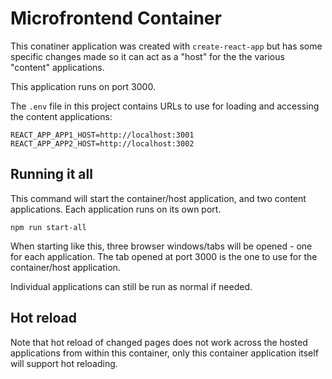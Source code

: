 # Microfrontend Container

This conatiner application was created with `create-react-app` but has some specific changes made so it can act as a
"host" for the the various "content" applications.

This application runs on port 3000.

The `.env` file in this project contains URLs to use for loading and accessing the content applications:

```
REACT_APP_APP1_HOST=http://localhost:3001
REACT_APP_APP2_HOST=http://localhost:3002
```

## Running it all

This command will start the container/host application, and two content applications. Each application runs on its own port.

```
npm run start-all
```

When starting like this, three browser windows/tabs will be opened - one for each application. The tab opened at port 3000 is the
one to use for the container/host application.

Individual applications can still be run as normal if needed.

## Hot reload

Note that hot reload of changed pages does not work across the hosted applications from within this container, only this
container application itself will support hot reloading.
